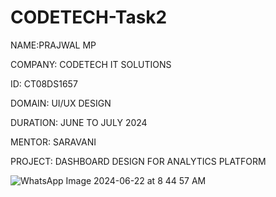 # CODETECH-Task2

NAME:PRAJWAL MP

COMPANY: CODETECH IT SOLUTIONS

ID: CT08DS1657

DOMAIN: UI/UX DESIGN

DURATION: JUNE TO JULY 2024

MENTOR: SARAVANI

PROJECT: DASHBOARD DESIGN FOR ANALYTICS PLATFORM

![WhatsApp Image 2024-06-22 at 8 44 57 AM](https://github.com/Prajwal1100/CODETECH-Task2/assets/149360097/f795d5d8-0acb-4af3-af23-7fc0d05851d3)

